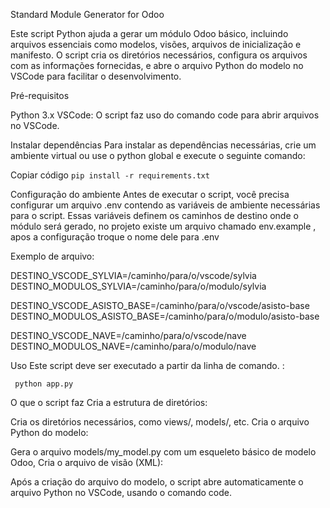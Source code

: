 Standard Module Generator for Odoo

Este script Python ajuda a gerar um módulo Odoo básico, incluindo arquivos essenciais como modelos, visões, arquivos de inicialização e manifesto. O script cria os diretórios necessários, configura os arquivos com as informações fornecidas, e abre o arquivo Python do modelo no VSCode para facilitar o desenvolvimento.

Pré-requisitos

Python 3.x
VSCode: O script faz uso do comando code para abrir arquivos no VSCode.

Instalar dependências
Para instalar as dependências necessárias, crie um ambiente virtual ou use o python global e execute o seguinte comando:

Copiar código
```pip install -r requirements.txt```

Configuração do ambiente
Antes de executar o script, você precisa configurar um arquivo .env contendo as variáveis de ambiente necessárias para o script. Essas variáveis definem os caminhos de destino onde o módulo será gerado, no projeto existe um arquivo chamado env.example , apos a configuração troque o nome dele para .env

Exemplo de arquivo:

DESTINO_VSCODE_SYLVIA=/caminho/para/o/vscode/sylvia
DESTINO_MODULOS_SYLVIA=/caminho/para/o/modulo/sylvia

DESTINO_VSCODE_ASISTO_BASE=/caminho/para/o/vscode/asisto-base
DESTINO_MODULOS_ASISTO_BASE=/caminho/para/o/modulo/asisto-base

DESTINO_VSCODE_NAVE=/caminho/para/o/vscode/nave
DESTINO_MODULOS_NAVE=/caminho/para/o/modulo/nave

Uso
Este script deve ser executado a partir da linha de comando. :

``` python app.py```


O que o script faz
Cria a estrutura de diretórios:

Cria os diretórios necessários, como views/, models/, etc.
Cria o arquivo Python do modelo:

Gera o arquivo models/my_model.py com um esqueleto básico de modelo Odoo,
Cria o arquivo de visão (XML):

Após a criação do arquivo do modelo, o script abre automaticamente o arquivo Python no VSCode, usando o comando code.